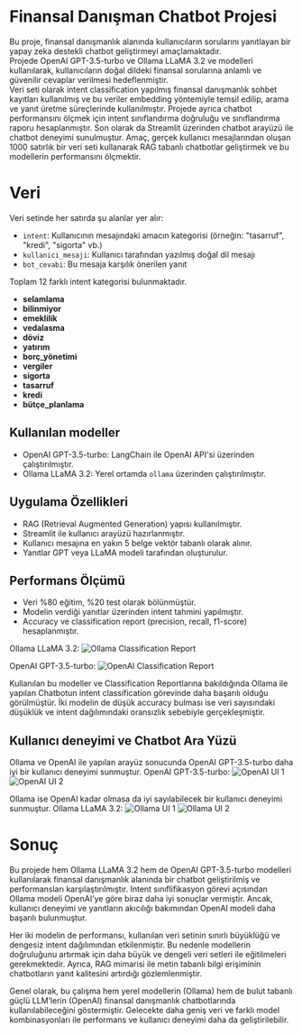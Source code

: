 ﻿# Finansal Danışman Chatbot Projesi

Bu proje, finansal danışmanlık alanında kullanıcıların sorularını yanıtlayan bir yapay zeka destekli chatbot geliştirmeyi amaçlamaktadır.  
Projede OpenAI GPT-3.5-turbo ve Ollama LLaMA 3.2 ve modelleri kullanılarak, kullanıcıların doğal dildeki finansal sorularına anlamlı ve güvenilir cevaplar verilmesi hedeflenmiştir.  
Veri seti olarak intent classification yapılmış finansal danışmanlık sohbet kayıtları kullanılmış ve bu veriler embedding yöntemiyle temsil edilip, arama ve yanıt üretme süreçlerinde kullanılmıştır.
Projede ayrıca chatbot performansını ölçmek için intent sınıflandırma doğruluğu ve sınıflandırma raporu hesaplanmıştır.  Son olarak da Streamlit üzerinden chatbot arayüzü ile chatbot deneyimi sunulmuştur.
Amaç, gerçek kullanıcı mesajlarından oluşan 1000 satırlık bir veri seti kullanarak RAG tabanlı chatbotlar geliştirmek ve bu modellerin performansını ölçmektir.


# Veri

Veri setinde her satırda şu alanlar yer alır:
- `intent`: Kullanıcının mesajındaki amacın kategorisi (örneğin: "tasarruf", "kredi", "sigorta" vb.)
- `kullanici_mesaji`: Kullanıcı tarafından yazılmış doğal dil mesajı
- `bot_cevabi`: Bu mesaja karşılık önerilen yanıt

Toplam 12 farklı intent kategorisi bulunmaktadır.
-   **selamlama**
-   **bilinmiyor**
-   **emeklilik**
-   **vedalasma**
-   **döviz**
-   **yatırım**
-   **borç_yönetimi**
-   **vergiler**
-   **sigorta**
-   **tasarruf**
-   **kredi**
-   **bütçe_planlama**

## Kullanılan modeller

- OpenAI GPT-3.5-turbo: LangChain ile OpenAI API'si üzerinden çalıştırılmıştır.
- Ollama LLaMA 3.2: Yerel ortamda `ollama` üzerinden çalıştırılmıştır.

## Uygulama Özellikleri

- RAG (Retrieval Augmented Generation) yapısı kullanılmıştır.
- Streamlit ile kullanıcı arayüzü hazırlanmıştır.
- Kullanıcı mesajına en yakın 5 belge vektör tabanlı olarak alınır.
- Yanıtlar GPT veya LLaMA modeli tarafından oluşturulur.

## Performans Ölçümü

- Veri %80 eğitim, %20 test olarak bölünmüştür.
- Modelin verdiği yanıtlar üzerinden intent tahmini yapılmıştır.
- Accuracy ve classification report (precision, recall, f1-score) hesaplanmıştır.

 Ollama LLaMA 3.2:
![Ollama Classification Report](https://i.imgur.com/z271adt.jpg)  

OpenAI GPT-3.5-turbo:
![OpenAI Classification Report](https://i.imgur.com/gQXziRq.jpg)

Kullanılan bu modeller ve Classification Reportlarına bakıldığında Ollama ile yapılan Chatbotun intent classification görevinde daha başarılı olduğu görülmüştür. İki modelin de düşük accuracy bulması ise veri sayısındaki düşüklük ve intent dağılımındaki oransızlık 
sebebiyle gerçekleşmiştir.

## Kullanıcı deneyimi ve Chatbot Ara Yüzü

Ollama ve OpenAI ile yapılan arayüz sonucunda OpenAI GPT-3.5-turbo daha iyi bir kullanıcı deneyimi sunmuştur. 
OpenAI GPT-3.5-turbo:
![OpenAI UI 1](https://i.imgur.com/qgogfRg.jpg) 
![OpenAI UI 2](https://i.imgur.com/oE8atF5.jpg)

Ollama ise OpenAI kadar olmasa da iyi sayılabilecek bir kullanıcı deneyimi sunmuştur.
Ollama LLaMA 3.2:
![Ollama UI 1](https://i.imgur.com/6wUBTL0.jpg) 
![Ollama UI 2](https://i.imgur.com/ofCWnB2.jpg)

# Sonuç
Bu projede hem Ollama LLaMA 3.2 hem de OpenAI GPT-3.5-turbo modelleri kullanılarak finansal danışmanlık alanında bir chatbot geliştirilmiş ve performansları karşılaştırılmıştır. Intent sınıflifikasyon görevi açısından Ollama modeli OpenAI’ye göre biraz daha iyi sonuçlar vermiştir. Ancak, kullanıcı deneyimi ve yanıtların akıcılığı bakımından OpenAI modeli daha başarılı bulunmuştur.

Her iki modelin de performansı, kullanılan veri setinin sınırlı büyüklüğü ve dengesiz intent dağılımından etkilenmiştir. Bu nedenle modellerin doğruluğunu artırmak için daha büyük ve dengeli veri setleri ile eğitilmeleri gerekmektedir. Ayrıca, RAG mimarisi ile metin tabanlı bilgi erişiminin chatbotların yanıt kalitesini artırdığı gözlemlenmiştir.

Genel olarak, bu çalışma hem yerel modellerin (Ollama) hem de bulut tabanlı güçlü LLM’lerin (OpenAI) finansal danışmanlık chatbotlarında kullanılabileceğini göstermiştir. Gelecekte daha geniş veri ve farklı model kombinasyonları ile performans ve kullanıcı deneyimi daha da geliştirilebilir.

